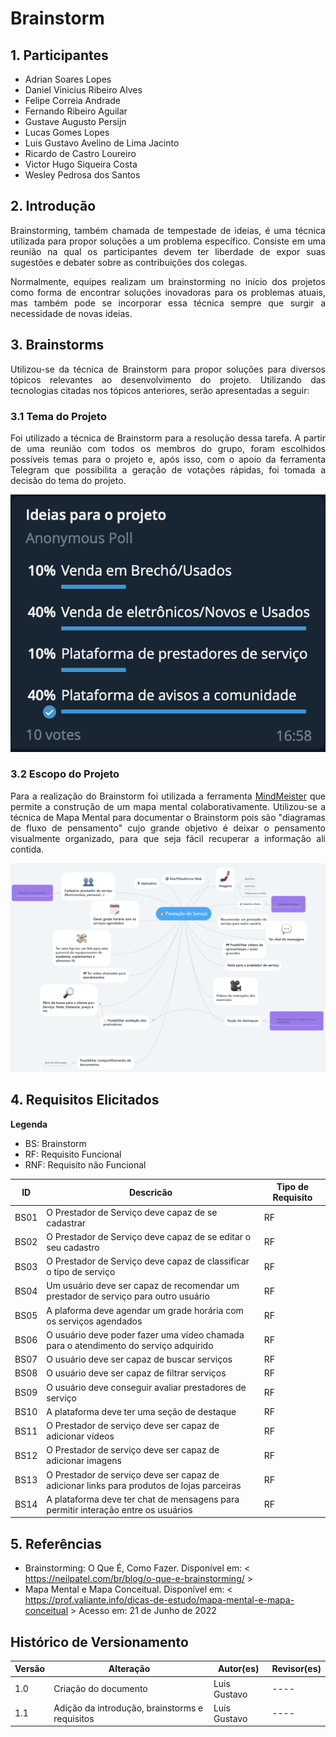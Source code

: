 # Brainstorm

## 1. Participantes

- Adrian Soares Lopes
- Daniel Vinicius Ribeiro Alves
- Felipe Correia Andrade
- Fernando Ribeiro Aguilar
- Gustave Augusto Persijn
- Lucas Gomes Lopes
- Luis Gustavo Avelino de Lima Jacinto
- Ricardo de Castro Loureiro
- Victor Hugo Siqueira Costa
- Wesley Pedrosa dos Santos

## 2. Introdução

<p style="text-align: justify;">
Brainstorming, também chamada de tempestade de ideias, é uma técnica utilizada para propor soluções a um problema específico. Consiste em uma reunião na qual os participantes devem ter liberdade de expor suas sugestões e debater sobre as contribuições dos colegas.
</p>

<p style="text-align: justify;">
Normalmente, equipes realizam um brainstorming no início dos projetos como forma de encontrar soluções inovadoras para os problemas atuais, mas também pode se incorporar essa técnica sempre que surgir a necessidade de novas ideias.
</p>

## 3. Brainstorms

<p style="text-align: justify;">
Utilizou-se da técnica de Brainstorm para propor soluções para diversos tópicos relevantes ao desenvolvimento do projeto. Utilizando das tecnologias citadas nos tópicos anteriores, serão apresentadas a seguir:
</p>

### 3.1 Tema do Projeto

<p style="text-align: justify;">
Foi utilizado a técnica de Brainstorm para a resolução dessa tarefa. A partir de uma reunião com todos os membros do grupo, foram escolhidos possíveis temas para o projeto e, após isso, com o apoio da ferramenta Telegram que possibilita a geração de votações rápidas, foi tomada a decisão do tema do projeto.
</p>

![alt text](../../../../assets/brainstorm/telegram.png)

### 3.2 Escopo do Projeto

<p style="text-align: justify;">
Para a realização do Brainstorm foi utilizada a ferramenta <a href="https://www.mindmeister.com/">MindMeister</a> que permite a construção de um mapa mental colaborativamente. Utilizou-se a técnica de Mapa Mental para documentar o Brainstorm pois são "diagramas de fluxo de pensamento" cujo grande objetivo é deixar o pensamento visualmente organizado, para que seja fácil recuperar a informação ali contida.
</p>

![alt text](../../../../assets/brainstorm/mindmeister.png)

## 4. Requisitos Elicitados

**Legenda**

- BS: Brainstorm
- RF: Requisito Funcional
- RNF: Requisito não Funcional

| ID   | Descricão                                                                                 | Tipo de Requisito |
| ---- | ----------------------------------------------------------------------------------------- | ----------------- |
| BS01 | O Prestador de Serviço deve capaz de se cadastrar                                         | RF                |
| BS02 | O Prestador de Serviço deve capaz de se editar o seu cadastro                             | RF                |
| BS03 | O Prestador de Serviço deve capaz de classificar o tipo de serviço                        | RF                |
| BS04 | Um usuário deve ser capaz de recomendar um prestador de serviço para outro usuário        | RF                |
| BS05 | A plaforma deve agendar um grade horária com os serviços agendados                        | RF                |
| BS06 | O usuário deve poder fazer uma vídeo chamada para o atendimento do serviço adquirido      | RF                |
| BS07 | O usuário deve ser capaz de buscar serviços                                               | RF                |
| BS08 | O usuário deve ser capaz de filtrar serviços                                              | RF                |
| BS09 | O usuário deve conseguir avaliar prestadores de serviço                                   | RF                |
| BS10 | A plataforma deve ter uma seção de destaque                                               | RF                |
| BS11 | O Prestador de serviço deve ser capaz de adicionar vídeos                                 | RF                |
| BS12 | O Prestador de serviço deve ser capaz de adicionar imagens                                | RF                |
| BS13 | O Prestador de serviço deve ser capaz de adicionar links para produtos de lojas parceiras | RF                |
| BS14 | A plataforma deve ter chat de mensagens para permitir interação entre os usuários         | RF                |

## 5. Referências

- Brainstorming: O Que É, Como Fazer. Disponível em: < <https://neilpatel.com/br/blog/o-que-e-brainstorming/> >
- Mapa Mental e Mapa Conceitual. Disponível em: < <https://prof.valiante.info/dicas-de-estudo/mapa-mental-e-mapa-conceitual> > Acesso em: 21 de Junho de 2022

## Histórico de Versionamento

| Versão | Alteração                                      | Autor(es)    | Revisor(es) |
| ------ | ---------------------------------------------- | ------------ | ----------- |
| 1.0    | Criação do documento                           | Luis Gustavo | ----        |
| 1.1    | Adição da introdução, brainstorms e requisitos | Luis Gustavo | ----        |
